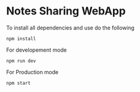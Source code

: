 # Notes Sharing WebApp
To install all dependencies and use do the following
```
npm install
```
For developement mode
```
npm run dev 
```
For Production mode
```
npm start
```
